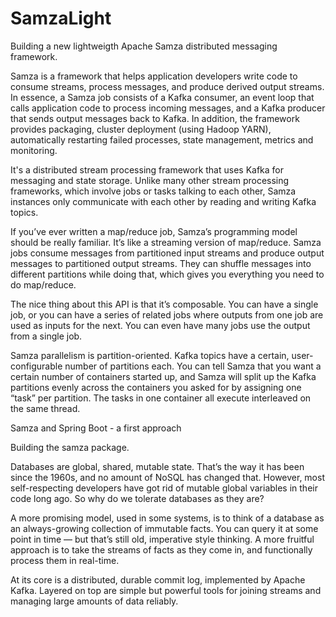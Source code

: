 # SamzaLight
Building a new lightweigth Apache Samza distributed messaging framework.

Samza is a framework that helps application developers write code to consume streams, process messages,
and produce derived output streams. In essence, a Samza job consists of a Kafka consumer, an event loop
that calls application code to process incoming messages, and a Kafka producer that sends output messages
back to Kafka. In addition, the framework provides packaging, cluster deployment (using Hadoop YARN),
automatically restarting failed processes, state management, metrics and monitoring.

It's a distributed stream processing framework that uses Kafka for messaging and state storage. Unlike many other stream processing frameworks, which involve jobs or tasks talking to each other, Samza instances only communicate with each other by reading and writing Kafka topics.

If you’ve ever written a map/reduce job, Samza’s programming model should be really familiar. It’s like a streaming version of map/reduce. Samza jobs consume messages from partitioned input streams and produce output messages to partitioned output streams. They can shuffle messages into different partitions while doing that, which gives you everything you need to do map/reduce.

The nice thing about this API is that it’s composable. You can have a single job, or you can have a series of related jobs where outputs from one job are used as inputs for the next. You can even have many jobs use the output from a single job.

Samza parallelism is partition-oriented. Kafka topics have a certain, user-configurable number of partitions each. You can tell Samza that you want a certain number of containers started up, and Samza will split up the Kafka partitions evenly across the containers you asked for by assigning one “task” per partition. The tasks in one container all execute interleaved on the same thread.

Samza and Spring Boot - a first approach

Building the samza package.

Databases are global, shared, mutable state. That’s the way it has been since the 1960s, and no amount of NoSQL has changed that. However, most self-respecting developers have got rid of mutable global variables in their code long ago. So why do we tolerate databases as they are?

A more promising model, used in some systems, is to think of a database as an always-growing collection of immutable facts. You can query it at some point in time — but that’s still old, imperative style thinking. A more fruitful approach is to take the streams of facts as they come in, and functionally process them in real-time.

At its core is a distributed, durable commit log, implemented by Apache Kafka. Layered on top are simple but powerful tools for joining streams and managing large amounts of data reliably.




